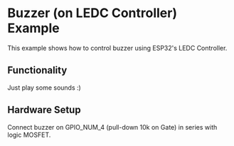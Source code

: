 # Buzzer (on LEDC Controller) Example

This example shows how to control buzzer using ESP32's LEDC Controller.

## Functionality

Just play some sounds :)

## Hardware Setup

Connect buzzer on GPIO_NUM_4 (pull-down 10k on Gate) in series with logic MOSFET.


